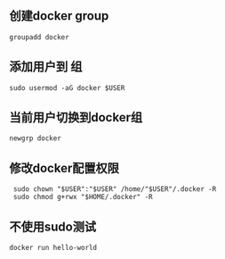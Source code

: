 ## 创建docker group
```
groupadd docker
```
## 添加用户到 组
```
sudo usermod -aG docker $USER
```

## 当前用户切换到docker组
```
newgrp docker
```
## 修改docker配置权限

```
 sudo chown "$USER":"$USER" /home/"$USER"/.docker -R
 sudo chmod g+rwx "$HOME/.docker" -R
```


## 不使用sudo测试
```
docker run hello-world
```

